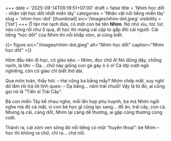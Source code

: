 +++
date = '2025-09-14T09:19:51+07:00'
draft = false
title = 'Nhím học dốt - nhân vật học dốt nhất miền tây'
categories = 'Nhân vật nổi tiếng miền tây'
slug = 'nhim-hoc-dot'
[thumbnail]
    src='/images/nhim-dot.jpeg'
    visibility = ['list']
+++
Ở tận mé rạch dừa, có một con bé tên **Nhím**. Nó nhỏ xíu, tóc lúc nào cũng rối như ổ quạ, đi học thì mang cái cặp to gấp đôi cái người. Cái tiếng “học dốt” của Nhím thì nổi khắp xóm, ai cũng biết.

{{< figure src="/images/nhim-dot.jpeg" alt="Nhím học dốt" caption="Nhím học dốt" >}}

Hôm đầu tiên đi học, cô giáo kêu:
– Nhím, đọc chữ A!
Nó đứng dậy, chống nạnh, la lớn:
– Dạ… chữ này giống con gà gáy ò ó o!
Cả lớp cười ngã nghiêng, còn cô giáo chỉ biết thở dài.

Qua môn toán, thầy hỏi:
– Hai cộng ba bằng mấy?
Nhím chớp mắt, suy nghĩ dữ lắm rồi trả lời tỉnh queo:
– Dạ bằng… năm trái chuối!
Vậy là từ đó, ai cũng gọi nó là “Tiến sĩ Trái Cây”.

Bà con miền Tây kể nhau nghe, mỗi lần họp phụ huynh, ba má Nhím ngồi nghe mà đỏ cả mặt, vì con bé học gì cũng lạc sang… đồ ăn, trái cây, con cá. Nhưng lạ cái, càng dốt, Nhím lại càng dễ thương, ai gặp cũng thương cũng cười.

Thành ra, cái xóm ven sông đó nổi tiếng có một “huyền thoại”: bé Nhím – học thì không ra chữ, chỉ ra… chợ nổi.